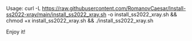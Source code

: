 Usage: curl -L https://raw.githubusercontent.com/RomanovCaesar/Install-ss2022-xray/main/install_ss2022_xray.sh -o install_ss2022_xray.sh && chmod +x install_ss2022_xray.sh && ./install_ss2022_xray.sh

Enjoy it! 

